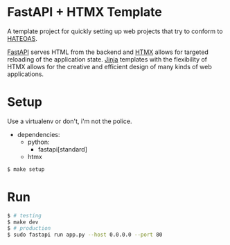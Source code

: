# FastAPI + HTMX Template

A template project for quickly setting up web projects that try to conform to [HATEOAS](https://en.wikipedia.org/wiki/HATEOAS).


[FastAPI](https://fastapi.tiangolo.com/) serves HTML from the backend and [HTMX](https://htmx.org) allows for targeted reloading of the application state.
[Jinja](https://jinja.palletsprojects.com/en/stable/) templates with the flexibility of HTMX allows for the creative and efficient design of many kinds of web applications.

# Setup

Use a virtualenv or don't, i'm not the police.

- dependencies:
    - python:
        - fastapi[standard]
    - htmx

```bash
$ make setup
```

# Run

```bash
$ # testing
$ make dev
$ # production
$ sudo fastapi run app.py --host 0.0.0.0 --port 80
```
